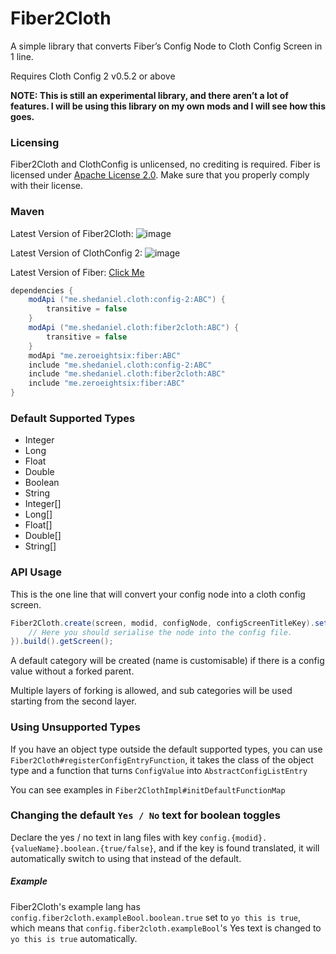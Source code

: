 # Fiber2Cloth
A simple library that converts Fiber’s Config Node to Cloth Config Screen in 1 line.

Requires Cloth Config 2 v0.5.2 or above

**NOTE: This is still an experimental library, and there aren’t a lot of features. I will be using this library on my own mods and I will see how this goes.**

### Licensing
Fiber2Cloth and ClothConfig is unlicensed, no crediting is required.
Fiber is licensed under [Apache License 2.0](https://github.com/DaemonicLabs/fiber/blob/master/LICENSE). Make sure that you properly comply with their license.

### Maven
Latest Version of Fiber2Cloth: ![image](https://api.bintray.com/packages/shedaniel/fiber2cloth/fiber2cloth/images/download.svg)

Latest Version of ClothConfig 2: ![image](https://api.bintray.com/packages/shedaniel/cloth-config-2/config-2/images/download.svg)

Latest Version of Fiber: [Click Me](https://maven.fabricmc.net/me/zeroeightsix/fiber/maven-metadata.xml)

```groovy
dependencies {
    modApi ("me.shedaniel.cloth:config-2:ABC") {
    	transitive = false
    }
    modApi ("me.shedaniel.cloth:fiber2cloth:ABC") {
        transitive = false
    }
    modApi "me.zeroeightsix:fiber:ABC"
    include "me.shedaniel.cloth:config-2:ABC"
    include "me.shedaniel.cloth:fiber2cloth:ABC"
    include "me.zeroeightsix:fiber:ABC"
}
```
### Default Supported Types
- Integer
- Long
- Float
- Double
- Boolean
- String
- Integer[]
- Long[]
- Float[]
- Double[]
- String[]
### API Usage
This is the one line that will convert your config node into a cloth config screen.
```java
Fiber2Cloth.create(screen, modid, configNode, configScreenTitleKey).setSaveRunnable(() -> {
    // Here you should serialise the node into the config file.
}).build().getScreen();
```

A default category will be created (name is customisable) if there is a config value without a forked parent.

Multiple layers of forking is allowed, and sub categories will be used starting from the second layer.

### Using Unsupported Types
If you have an object type outside the default supported types, you can use `Fiber2Cloth#registerConfigEntryFunction`, it takes the class of the object type and a function that turns `ConfigValue` into `AbstractConfigListEntry`

You can see examples in `Fiber2ClothImpl#initDefaultFunctionMap`

### Changing the default `Yes / No` text for boolean toggles
Declare the yes / no text in lang files with key `config.{modid}.{valueName}.boolean.{true/false}`, and if the key is found translated, it will automatically switch to using that instead of the default.
##### Example
Fiber2Cloth's example lang has `config.fiber2cloth.exampleBool.boolean.true` set to `yo this is true`, which means that `config.fiber2cloth.exampleBool`'s Yes text is changed to `yo this is true` automatically.

